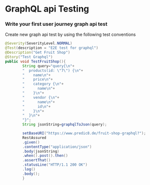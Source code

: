 # GraphQL api Testing

### Write your first user journey graph api test

Create new graph api test by using the following test conventions

```java
@Severity(SeverityLevel.NORMAL)
@Test(description = "E2E test for graphql")
@Description("Get Fruit Shop")
@Story("Test Graphql")
public void TestFruitShop(){
        String query="query{\n"+
        "  products(id: \"7\") {\n"+
        "    name\n"+
        "    price\n"+
        "    category {\n"+
        "      name\n"+
        "    }\n"+
        "    vendor {\n"+
        "      name\n"+
        "      id\n"+
        "    }\n"+
        "  }\n"+
        "}";
        String jsonString=graphqlToJson(query);

        setBaseURI("https://www.predic8.de/fruit-shop-graphql?");
        RestAssured
        .given()
        .contentType("application/json")
        .body(jsonString)
        .when().post().then()
        .assertThat()
        .statusLine("HTTP/1.1 200 OK")
        .log()
        .body();
        }
```